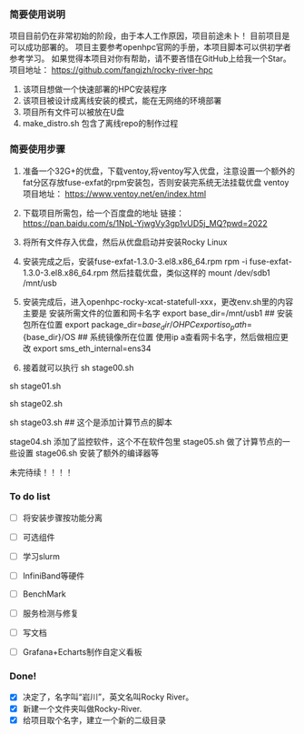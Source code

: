 ### 简要使用说明
项目目前仍在非常初始的阶段，由于本人工作原因，项目前途未卜！
目前项目是可以成功部署的。
项目主要参考openhpc官网的手册，本项目脚本可以供初学者参考学习。
如果觉得本项目对你有帮助，请不要吝惜在GitHub上给我一个Star。
项目地址：
https://github.com/fangjzh/rocky-river-hpc

1. 该项目想做一个快速部署的HPC安装程序
2. 该项目被设计成离线安装的模式，能在无网络的环境部署
3. 项目所有文件可以被放在U盘
4. make_distro.sh 包含了离线repo的制作过程


### 简要使用步骤
1. 准备一个32G+的优盘，下载ventoy,将ventoy写入优盘，注意设置一个额外的fat分区存放fuse-exfat的rpm安装包，否则安装完系统无法挂载优盘
ventoy 项目地址：
https://www.ventoy.net/en/index.html
2. 下载项目所需包，给一个百度盘的地址
链接：https://pan.baidu.com/s/1NpL-YjwgVy3gp1vUD5j_MQ?pwd=2022 

3. 将所有文件存入优盘，然后从优盘启动并安装Rocky Linux

4. 安装完成之后，安装fuse-exfat-1.3.0-3.el8.x86_64.rpm
rpm -i fuse-exfat-1.3.0-3.el8.x86_64.rpm
然后挂载优盘，类似这样的
mount /dev/sdb1 /mnt/usb

4. 安装完成后，进入openhpc-rocky-xcat-statefull-xxx，更改env.sh里的内容
主要是 安装所需文件的位置和网卡名字
export base_dir=/mnt/usb1    ## 安装包所在位置
export package_dir=${base_dir}/OHPC
export iso_path=${base_dir}/OS   ## 系统镜像所在位置
使用ip a查看网卡名字，然后做相应更改
export sms_eth_internal=ens34

5. 接着就可以执行 
sh stage00.sh

sh stage01.sh

sh stage02.sh

sh stage03.sh  ## 这个是添加计算节点的脚本

stage04.sh 添加了监控软件，这个不在软件包里
stage05.sh 做了计算节点的一些设置
stage06.sh 安装了额外的编译器等

  未完待续！！！！

### To do list
- [ ] 将安装步骤按功能分离
- [ ] 可选组件
- [ ] 学习slurm
- [ ] InfiniBand等硬件
- [ ] BenchMark
- [ ] 服务检测与修复
- [ ] 写文档
- [ ] Grafana+Echarts制作自定义看板


### Done!
- [x] 决定了，名字叫“岩川”，英文名叫Rocky River。
- [x] 新建一个文件夹叫做Rocky-River.
- [x] 给项目取个名字，建立一个新的二级目录